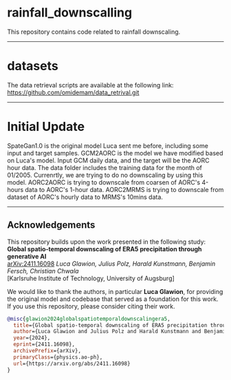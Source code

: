 # rainfall_downscalling
This repository contains code related to rainfall downscaling.

----

# datasets

The data retrieval scripts are available at the following link: https://github.com/omidemam/data_retrival.git

----

# Initial Update
SpateGan1.0 is the original model Luca sent me before, including some input and target samples.
GCM2AORC is the model we have modified based on Luca's model. Input GCM daily data, and the target will be the AORC hour data. The data folder includes the training data for the month of 01/2005. Currenrtly, we are trying to do no downscaling by using this model.
AORC2AORC is trying to downscale from coarsen of AORC's 4-hours data to AORC's 1-hour data.
AORC2MRMS is trying to downscale from dataset of AORC's hourly data to MRMS's 10mins data.

----

## Acknowledgements

This repository builds upon the work presented in the following study:
**Global spatio-temporal downscaling of ERA5 precipitation through generative AI**  
[arXiv:2411.16098](https://arxiv.org/abs/2411.16098)
*Luca Glawion, Julius Polz, Harald Kunstmann, Benjamin Fersch, Christian Chwala*  
[Karlsruhe Institute of Technology, University of Augsburg]

We would like to thank the authors, in particular **Luca Glawion**, for providing the original model and codebase that served as a foundation for this work.  
If you use this repository, please consider citing their work.

```bibtex
@misc{glawion2024globalspatiotemporaldownscalingera5,
  title={Global spatio-temporal downscaling of ERA5 precipitation through generative AI}, 
  author={Luca Glawion and Julius Polz and Harald Kunstmann and Benjamin Fersch and Christian Chwala},
  year={2024},
  eprint={2411.16098},
  archivePrefix={arXiv},
  primaryClass={physics.ao-ph},
  url={https://arxiv.org/abs/2411.16098}
}
